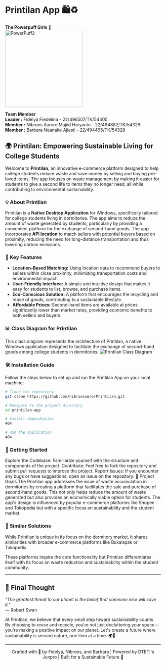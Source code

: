 # Printilan App 🛍️♻️

 **The Powerpuff Girls 🚀**  
<img src="https://github.com/nibroosauro/Printilan/blob/main/PowerPuff2.jpg?raw=true" alt="PowerPuff2" width="250"/>

**Team Member**  <br/>
**Leader :** Fidelya Fredelina - 22/496507/TK/54405 <br/>
**Member :** Nibroos Aurore Majiid Haryanto - 22/494882/TK/54329 <br/>
**Member :** Barbara Neanake Ajiesti - 22/494495/TK/54328  

## 🌍 Printilan: Empowering Sustainable Living for College Students

Welcome to **Printilan**, an innovative e-commerce platform designed to help college students reduce waste and save money by selling and buying pre-loved items. The app focuses on waste management by making it easier for students to give a second life to items they no longer need, all while contributing to environmental sustainability.

### 💡 About Printilan

Printilan is a **Native Desktop Application** for Windows, specifically tailored for college students living in dormitories. The app aims to reduce the amount of waste generated by students, particularly by providing a convenient platform for the exchange of second-hand goods. The app incorporates **API location** to match sellers with potential buyers based on proximity, reducing the need for long-distance transportation and thus lowering carbon emissions.

### 🎯 Key Features

- **Location-Based Matching:** Using location data to recommend buyers to sellers within close proximity, minimizing transportation costs and environmental impact.
- **User-Friendly Interface:** A simple and intuitive design that makes it easy for students to list, browse, and purchase items.
- **Eco-Conscious Solution:** A platform that encourages the recycling and reuse of goods, contributing to a sustainable lifestyle.
- **Affordable Prices:** Second-hand items are available at prices significantly lower than market rates, providing economic benefits to both sellers and buyers.

### 📊 Class Diagram for Printilan
This class diagram represents the architecture of Printilan, a native Windows application designed to facilitate the exchange of second-hand goods among college students in dormitories. 
![Printilan Class Diagram](https://github.com/nibroosauro/Printilan/blob/main/NewClassDig.png)

### 🛠️ Installation Guide

Follow the steps below to set up and run the Printilan App on your local machine:

```bash
# Clone the repository
git clone https://github.com/nibroosauro/Printilan.git

# Navigate to the project directory
cd printilan-app

# Install dependencies
404

# Run the application
404

```
### 🚀 Getting Started
Explore the Codebase: Familiarize yourself with the structure and components of the project.
Contribute: Feel free to fork the repository and submit pull requests to improve the project.
Report Issues: If you encounter any bugs or have suggestions, open an issue on the repository.
🌟 Project Goals
The Printilan app addresses the issue of waste accumulation in dormitories by creating a platform that facilitates the sale and purchase of second-hand goods. This not only helps reduce the amount of waste generated but also provides an economically viable option for students. The app's design is influenced by popular e-commerce platforms like Shopee and Tokopedia but with a specific focus on sustainability and the student market.

### 🔗 Similar Solutions
While Printilan is unique in its focus on the dormitory market, it shares similarities with broader e-commerce platforms like Bukalapak or Tokopedia.

These platforms inspire the core functionality but Printilan differentiates itself with its focus on waste reduction and sustainability within the student community.

------

## 🌟 Final Thought

*"The greatest threat to our planet is the belief that someone else will save it."*  
— Robert Swan

At Printilan, we believe that every small step toward sustainability counts. By choosing to reuse and recycle, you're not just decluttering your space—you're making a positive impact on our planet. Let's create a future where sustainability is second nature, one item at a time. 🌍💚

-----

<div align="center">
Crafted with 💚 by Fidelya, Nibroos, and Barbara | Powered by DTETI's Junpro | Built for a Sustainable Future 🌱
</div>
